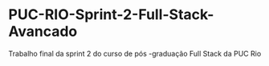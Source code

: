 # PUC-RIO-Sprint-2-Full-Stack-Avancado
Trabalho final da sprint 2 do curso de pós -graduação Full Stack da PUC Rio
